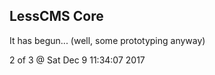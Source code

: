 LessCMS Core
------------

It has begun... (well, some prototyping anyway)

2 of 3 @ Sat Dec  9 11:34:07 2017
